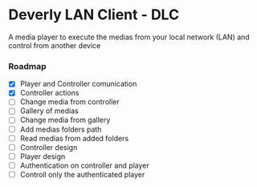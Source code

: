 # Deverly LAN Client - DLC

A media player to execute the medias from your local network (LAN) and control from another device

### Roadmap

- [x] Player and Controller comunication
- [x] Controller actions
- [ ] Change media from controller
- [ ] Gallery of medias
- [ ] Change media from gallery
- [ ] Add medias folders path
- [ ] Read medias from added folders
- [ ] Controller design
- [ ] Player design
- [ ] Authentication on controller and player
- [ ] Controll only the authenticated player
